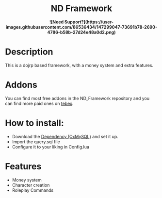 <h1 align='center'>ND Framework</h1>
<p align='center'><b>![Need Support?](https://user-images.githubusercontent.com/86536434/147299047-73691b78-2690-4786-b58b-27d24e48a0d2.png)</b>

# Description
This is a dojrp based framework, with a money system and extra features.

# Addons
You can find most free addons in the ND_Framework repository and you can find more paid ones on [tebex](https://andyyy.tebex.io/category/fivem-scripts?currency=USD).

# How to install:
* Download the [Dependency (OxMySQL)](https://forum.cfx.re/t/standalone-oxmysql-lightweight-mysql-wrapper/4755120?u=andyyy7666) and set it up.
* Import the query.sql file
* Configure it to your liking in Config.lua
  
# Features
* Money system
* Character creation
* Roleplay Commands



</p>

